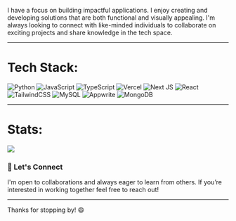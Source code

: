 I have a focus on building impactful applications. I enjoy creating and developing solutions that are both functional and visually appealing. I'm always looking to connect with like-minded individuals to collaborate on exciting projects and share knowledge in the tech space.


---

# Tech Stack:
![Python](https://img.shields.io/badge/python-3670A0?style=for-the-badge&logo=python&logoColor=ffdd54) ![JavaScript](https://img.shields.io/badge/JavaScript-F7DF1E?style=for-the-badge&logo=javascript&logoColor=black) 
![TypeScript](https://img.shields.io/badge/typescript-%23007ACC.svg?style=for-the-badge&logo=typescript&logoColor=white) ![Vercel](https://img.shields.io/badge/vercel-%23000000.svg?style=for-the-badge&logo=vercel&logoColor=white) ![Next JS](https://img.shields.io/badge/Next-black?style=for-the-badge&logo=next.js&logoColor=white) ![React](https://img.shields.io/badge/react-%2320232a.svg?style=for-the-badge&logo=react&logoColor=%2361DAFB) ![TailwindCSS](https://img.shields.io/badge/tailwindcss-%2338B2AC.svg?style=for-the-badge&logo=tailwind-css&logoColor=white) ![MySQL](https://img.shields.io/badge/mysql-4479A1.svg?style=for-the-badge&logo=mysql&logoColor=white) ![Appwrite](https://img.shields.io/badge/Appwrite-F02E65?style=for-the-badge&logo=appwrite&logoColor=white) ![MongoDB](https://img.shields.io/badge/MongoDB-47A248?style=for-the-badge&logo=mongodb&logoColor=white)

---

# Stats:
![](https://github-readme-streak-stats.herokuapp.com/?user=KH4NY0&theme=holi&hide_border=false)<br/>

### 💬 Let's Connect
I'm open to collaborations and always eager to learn from others. If you’re interested in working together feel free to reach out!

---

Thanks for stopping by! 😄

